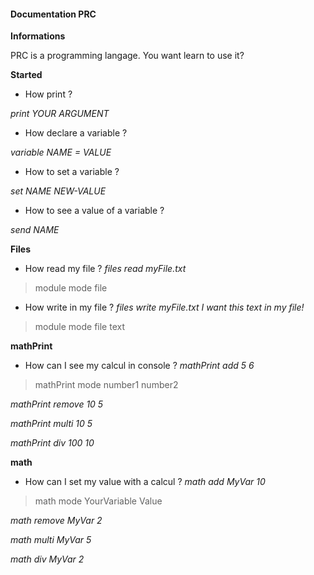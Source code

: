#### Documentation PRC


__Informations__

PRC is a programming langage.
You want learn to use it?


__Started__

* How print ?

_print YOUR ARGUMENT_



* How declare a variable ?

_variable NAME = VALUE_



* How to set a variable ?

_set NAME NEW-VALUE_



* How to see a value of a variable ?

_send NAME_



__Files__

* How read my file ?
_files read myFile.txt_
>module mode file


* How write in my file ?
_files write myFile.txt I want this text in my file!_
>module mode file text



__mathPrint__

* How can I see my calcul in console ?
_mathPrint add 5 6_

>mathPrint mode number1 number2


_mathPrint remove 10 5_

_mathPrint multi 10 5_

_mathPrint div 100 10_



__math__

* How can I set my value with a calcul ?
_math add MyVar 10_

>math mode YourVariable Value

_math remove MyVar 2_

_math multi MyVar 5_

_math div MyVar 2_